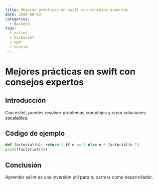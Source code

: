```yaml
---
title: Mejores prácticas en swift con consejos expertos
date: 2026-08-03
categories:
  - Backend
tags:
  - eslint
  - bitbucket
  - npm
  - neovim
---
```


# Mejores prácticas en swift con consejos expertos

## Introducción

Con eslint, puedes resolver problemas complejos y crear soluciones escalables.

## Código de ejemplo

```python
def factorial(n): return 1 if n == 0 else n * factorial(n-1)
print(factorial(5))
```

## Conclusión

Aprender eslint es una inversión útil para tu carrera como desarrollador.